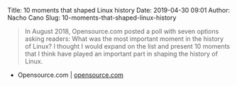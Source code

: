 Title: 10 moments that shaped Linux history
Date: 2019-04-30 09:01
Author: Nacho Cano
Slug: 10-moments-that-shaped-linux-history

> In August 2018, Opensource.com posted a poll with seven options asking
> readers: What was the most important moment in the history of Linux? I
> thought I would expand on the list and present 10 moments that I think have
> played an important part in shaping the history of Linux.

- Opensource.com | [opensource.com][]

  [opensource.com]: https://opensource.com/article/19/4/top-moments-linux-history
    "10 moments that shaped Linux history"
